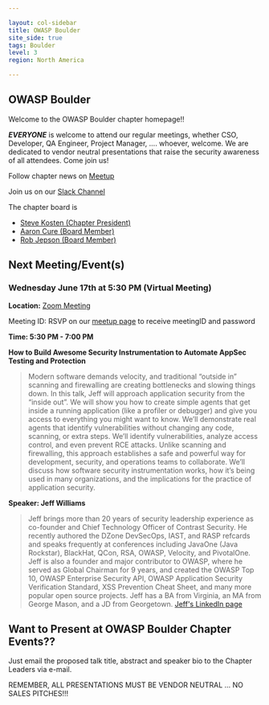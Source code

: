 ```yaml
---

layout: col-sidebar
title: OWASP Boulder
site_side: true
tags: Boulder
level: 3
region: North America

---
```

OWASP Boulder
-----------------
Welcome to the OWASP Boulder chapter homepage!!

***EVERYONE*** is welcome to attend our regular meetings, whether CSO, Developer, QA Engineer, Project Manager, ....  whoever, welcome.  We are dedicated to vendor neutral presentations that raise the security awareness of all attendees.  Come join us!

Follow chapter news on [Meetup](https://www.meetup.com/OWASP-Boulder/) 

Join us on our [Slack Channel](https://join.slack.com/t/boulder-owasp/shared_invite/zt-d7noxlsj-TgOFn6ASwt9lQq1BCxpgxQ) 

The chapter board is 

* [Steve Kosten (Chapter President)](mailto:steve.kosten@owasp.org)
* [Aaron Cure (Board Member)](mailto:aaron.cure@owasp.org)
* [Rob Jepson (Board Member)](mailto:rob.jepson@owasp.org )


Next Meeting/Event(s)
---------------------
### Wednesday June 17th at 5:30 PM (Virtual Meeting)

**Location:** 
<a href="https://zoom.us/j/514365407?pwd=VUdmS1UxVXVMZU12aFFTVmNqaTB4Zz09" target="_blank">Zoom Meeting</a>


Meeting ID: RSVP on our <a href="https://www.meetup.com/OWASP-Boulder" target="_blank">meetup page</a> to receive meetingID and password


**Time: 5:30 PM - 7:00 PM**

**How to Build Awesome Security Instrumentation to Automate AppSec Testing and Protection** <br>
>Modern software demands velocity, and traditional “outside in” scanning and firewalling are creating bottlenecks and slowing things down. In this talk, Jeff will approach application security from the “inside out”. We will show you how to create simple agents that get inside a running application (like a profiler or debugger) and give you access to everything you might want to know. We’ll demonstrate real agents that identify vulnerabilities without changing any code, scanning, or extra steps. We’ll identify vulnerabilities, analyze access control, and even prevent RCE attacks. Unlike scanning and firewalling, this approach establishes a safe and powerful way for development, security, and operations teams to collaborate. We’ll discuss how software security instrumentation works, how it’s being used in many organizations, and the implications for the practice of application security.

**Speaker:  Jeff Williams** 
<br>
>Jeff brings more than 20 years of security leadership experience as co-founder and Chief Technology Officer of Contrast Security. He recently authored the DZone DevSecOps, IAST, and RASP refcards and speaks frequently at conferences including JavaOne (Java Rockstar), BlackHat, QCon, RSA, OWASP, Velocity, and PivotalOne. Jeff is also a founder and major contributor to OWASP, where he served as Global Chairman for 9 years, and created the OWASP Top 10, OWASP Enterprise Security API, OWASP Application Security Verification Standard, XSS Prevention Cheat Sheet, and many more popular open source projects. Jeff has a BA from Virginia, an MA from George Mason, and a JD from Georgetown. <a href="https://www.linkedin.com/in/planetlevel/" target="_blank">Jeff's LinkedIn page</a>

Want to Present at OWASP Boulder Chapter Events??
--------------------------------------------
Just email the proposed talk title, abstract and speaker bio to the Chapter Leaders via e-mail.  

REMEMBER, ALL PRESENTATIONS MUST BE VENDOR NEUTRAL ... NO SALES PITCHES!!!
